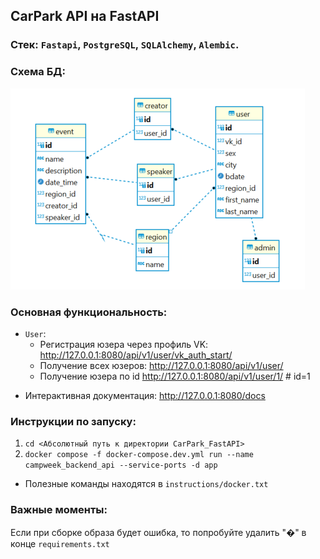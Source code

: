 ## CarPark API на FastAPI

### Стек: `Fastapi`, `PostgreSQL`, `SQLAlchemy`, `Alembic`.

### Схема БД:
![img.png](readme_static%2Fimg.png)

### Основная функциональность:
- `User`:
    - Регистрация юзера через профиль VK: http://127.0.0.1:8080/api/v1/user/vk_auth_start/
    - Получение всех юзеров: http://127.0.0.1:8080/api/v1/user/
    - Получение юзера по id http://127.0.0.1:8080/api/v1/user/1/ # id=1
* Интерактивная документация: http://127.0.0.1:8080/docs


### Инструкции по запуску:
1. `cd <Абсолютный путь к директории CarPark_FastAPI>`
2.  `docker compose -f docker-compose.dev.yml run --name campweek_backend_api --service-ports -d app`
* Полезные команды находятся в `instructions/docker.txt`

### Важные моменты:
Если при сборке образа будет ошибка, то попробуйте удалить "�" в конце `requirements.txt`
